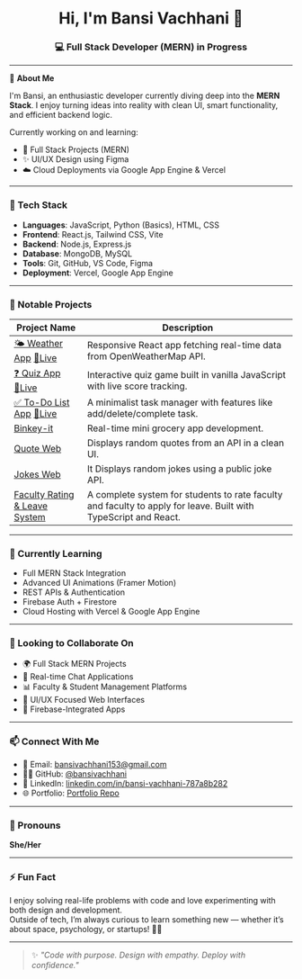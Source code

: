 <h1 align="center">Hi, I'm Bansi Vachhani 👋</h1>
<h3 align="center">💻 Full Stack Developer (MERN) in Progress </h3>

---

💼 **About Me**

I'm Bansi, an enthusiastic developer currently diving deep into the **MERN Stack**. I enjoy turning ideas into reality with clean UI, smart functionality, and efficient backend logic.

Currently working on and learning:
- 🚀 Full Stack Projects (MERN)
- ✨ UI/UX Design using Figma
- ☁️ Cloud Deployments via Google App Engine & Vercel

---

### 🧠 Tech Stack

- **Languages**: JavaScript, Python (Basics), HTML, CSS  
- **Frontend**: React.js, Tailwind CSS, Vite  
- **Backend**: Node.js, Express.js  
- **Database**: MongoDB, MySQL  
- **Tools**: Git, GitHub, VS Code, Figma  
- **Deployment**: Vercel, Google App Engine  

---

### 📌 Notable Projects

| Project Name | Description |
|--------------|-------------|
| [🌤️ Weather App](https://github.com/bansivachhani/weather-app) [🔗Live](https://weather-app-lime-omega-94.vercel.app/) | Responsive React app fetching real-time data from OpenWeatherMap API. |
| [❓ Quiz App](https://github.com/bansivachhani/quizapp) [🔗Live](https://quizapp-zeta-sand.vercel.app/) | Interactive quiz game built in vanilla JavaScript with live score tracking. |
| [✅ To-Do List App](https://github.com/bansivachhani/todo-list-app) [🔗Live](https://todo-list-app-alpha-lyart.vercel.app/) | A minimalist task manager with features like add/delete/complete task. |
| [Binkey-it](https://github.com/bansivachhani/Binkey-it) | Real-time mini grocery app development. |
| [Quote Web](https://github.com/bansivachhani/quote_web) | Displays random quotes from an API in a clean UI. |
| [Jokes Web](https://github.com/bansivachhani/jokes-web) | It Displays random jokes using a public joke API. |
| [Faculty Rating & Leave System](https://github.com/bansivachhani/faculty-rating-and-leave-system) | A complete system for students to rate faculty and faculty to apply for leave. Built with TypeScript and React. |


---

### 🌱 Currently Learning

- Full MERN Stack Integration  
- Advanced UI Animations (Framer Motion)  
- REST APIs & Authentication  
- Firebase Auth + Firestore  
- Cloud Hosting with Vercel & Google App Engine  

---

### 🤝 Looking to Collaborate On

- 🌍 Full Stack MERN Projects  
- 💬 Real-time Chat Applications  
- 📊 Faculty & Student Management Platforms  
- 🎨 UI/UX Focused Web Interfaces  
- 🔐 Firebase-Integrated Apps  

---

### 📫 Connect With Me

- 📧 Email: [bansivachhani153@gmail.com](mailto:bansivachhani153@gmail.com)  
- 🧑‍💻 GitHub: [@bansivachhani](https://github.com/bansivachhani)  
- 💼 LinkedIn: [linkedin.com/in/bansi-vachhani-787a8b282](https://www.linkedin.com/in/bansi-vachhani-787a8b282)  
- 🌐 Portfolio: [Portfolio Repo](https://github.com/bansivachhani/Portfolio)

---

### 👩 Pronouns

**She/Her**

---

### ⚡ Fun Fact

I enjoy solving real-life problems with code and love experimenting with both design and development.  
Outside of tech, I’m always curious to learn something new — whether it’s about space, psychology, or startups! 🚀✨

---

> ✨ *"Code with purpose. Design with empathy. Deploy with confidence."*
